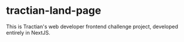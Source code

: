 # tractian-land-page
This is Tractian's web developer frontend challenge project, developed entirely in NextJS.

